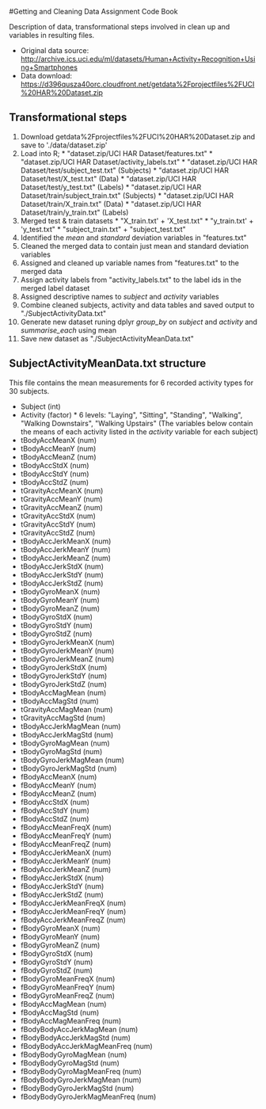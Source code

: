 #Getting and Cleaning Data Assignment Code Book

Description of data, transformational steps involved in clean up and variables in resulting files.
* Original data source: 
http://archive.ics.uci.edu/ml/datasets/Human+Activity+Recognition+Using+Smartphones
* Data download:
https://d396qusza40orc.cloudfront.net/getdata%2Fprojectfiles%2FUCI%20HAR%20Dataset.zip

## Transformational steps
1. Download getdata%2Fprojectfiles%2FUCI%20HAR%20Dataset.zip and save to './data/dataset.zip'
2. Load into R;
        * "dataset.zip/UCI HAR Dataset/features.txt"
        * "dataset.zip/UCI HAR Dataset/activity_labels.txt"
        * "dataset.zip/UCI HAR Dataset/test/subject_test.txt" (Subjects)
        * "dataset.zip/UCI HAR Dataset/test/X_test.txt" (Data)
        * "dataset.zip/UCI HAR Dataset/test/y_test.txt" (Labels)
        * "dataset.zip/UCI HAR Dataset/train/subject_train.txt" (Subjects)
        * "dataset.zip/UCI HAR Dataset/train/X_train.txt" (Data)
        * "dataset.zip/UCI HAR Dataset/train/y_train.txt" (Labels)
3. Merged test & train datasets
        * "X_train.txt' + 'X_test.txt"
        * "y_train.txt' + 'y_test.txt"
        * "subject_train.txt" + "subject_test.txt"
4. Identified the *mean* and *standard* deviation variables in "features.txt"
5. Cleaned the merged data to contain just mean and standard deviation variables
6. Assigned and cleaned up variable names from "features.txt" to the merged data 
7. Assign activity labels from "activity_labels.txt" to the label ids in the merged label dataset
8. Assigned descriptive names to *subject* and *activity* variables
9. Combine cleaned subjects, activity and data tables and saved output to "./SubjectActivityData.txt"
10. Generate new dataset runing dplyr *group_by* on *subject* and *activity* and *summarise_each* using mean
11. Save new dataset as "./SubjectActivityMeanData.txt"

## SubjectActivityMeanData.txt structure
This file contains the mean measurements for 6 recorded activity types for 30 subjects.
* Subject (int)
* Activity (factor)
        * 6 levels: "Laying", "Sitting", "Standing", "Walking", "Walking Downstairs", "Walking Upstairs"
(The variables below contain the means of each activity listed in the *activity* variable for each subject)
* tBodyAccMeanX (num)
* tBodyAccMeanY (num)
* tBodyAccMeanZ (num)
* tBodyAccStdX (num)
* tBodyAccStdY (num)
* tBodyAccStdZ (num)
* tGravityAccMeanX (num)
* tGravityAccMeanY (num)
* tGravityAccMeanZ (num)
* tGravityAccStdX (num)
* tGravityAccStdY (num)
* tGravityAccStdZ (num)
* tBodyAccJerkMeanX (num)
* tBodyAccJerkMeanY (num)
* tBodyAccJerkMeanZ (num)
* tBodyAccJerkStdX (num)
* tBodyAccJerkStdY (num)
* tBodyAccJerkStdZ (num)
* tBodyGyroMeanX (num)
* tBodyGyroMeanY (num)
* tBodyGyroMeanZ (num)
* tBodyGyroStdX (num)
* tBodyGyroStdY (num)
* tBodyGyroStdZ (num)
* tBodyGyroJerkMeanX (num)
* tBodyGyroJerkMeanY (num)
* tBodyGyroJerkMeanZ (num)
* tBodyGyroJerkStdX (num)
* tBodyGyroJerkStdY (num)
* tBodyGyroJerkStdZ (num)
* tBodyAccMagMean (num)
* tBodyAccMagStd (num)
* tGravityAccMagMean (num)
* tGravityAccMagStd (num)
* tBodyAccJerkMagMean (num)
* tBodyAccJerkMagStd (num)
* tBodyGyroMagMean (num)
* tBodyGyroMagStd (num)
* tBodyGyroJerkMagMean (num)
* tBodyGyroJerkMagStd (num)
* fBodyAccMeanX (num)
* fBodyAccMeanY (num)
* fBodyAccMeanZ (num)
* fBodyAccStdX (num)
* fBodyAccStdY (num)
* fBodyAccStdZ (num)
* fBodyAccMeanFreqX (num)
* fBodyAccMeanFreqY (num)
* fBodyAccMeanFreqZ (num)
* fBodyAccJerkMeanX (num)
* fBodyAccJerkMeanY (num)
* fBodyAccJerkMeanZ (num)
* fBodyAccJerkStdX (num)
* fBodyAccJerkStdY (num)
* fBodyAccJerkStdZ (num)
* fBodyAccJerkMeanFreqX (num)
* fBodyAccJerkMeanFreqY (num)
* fBodyAccJerkMeanFreqZ (num)
* fBodyGyroMeanX (num)
* fBodyGyroMeanY (num)
* fBodyGyroMeanZ (num)
* fBodyGyroStdX (num)
* fBodyGyroStdY (num)
* fBodyGyroStdZ (num)
* fBodyGyroMeanFreqX (num)
* fBodyGyroMeanFreqY (num)
* fBodyGyroMeanFreqZ (num)
* fBodyAccMagMean (num)
* fBodyAccMagStd (num)
* fBodyAccMagMeanFreq (num)
* fBodyBodyAccJerkMagMean (num)
* fBodyBodyAccJerkMagStd (num)
* fBodyBodyAccJerkMagMeanFreq  (num)
* fBodyBodyGyroMagMean (num)
* fBodyBodyGyroMagStd (num)
* fBodyBodyGyroMagMeanFreq (num)
* fBodyBodyGyroJerkMagMean (num)
* fBodyBodyGyroJerkMagStd (num)
* fBodyBodyGyroJerkMagMeanFreq (num)